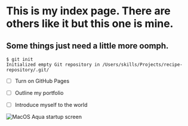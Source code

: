 # This is my index page. There are others like it but this one is mine.
## Some things just need a little more oomph.

```
$ git init
Initialized empty Git repository in /Users/skills/Projects/recipe-repository/.git/
```

- [ ] Turn on GitHub Pages
- [ ] Outline my portfolio
- [ ] Introduce myself to the world


![MacOS Aqua startup screen](https://phoneky.co.uk/thumbs/screensavers/down/logo-brands/maconstart_779qt81j.gif)
